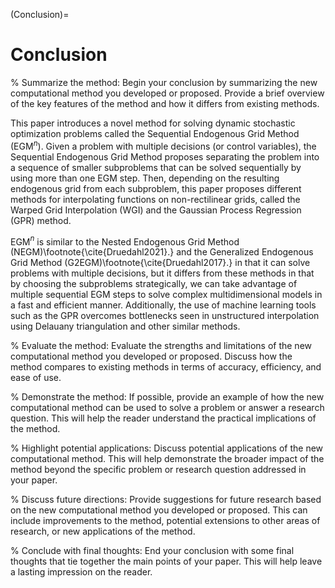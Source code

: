(Conclusion)=
# Conclusion

% Summarize the method: Begin your conclusion by summarizing the new computational method you developed or proposed. Provide a brief overview of the key features of the method and how it differs from existing methods.

This paper introduces a novel method for solving dynamic stochastic optimization problems called the Sequential Endogenous Grid Method (EGM$^n$). Given a problem with multiple decisions (or control variables), the Sequential Endogenous Grid Method proposes separating the problem into a sequence of smaller subproblems that can be solved sequentially by using more than one EGM step. Then, depending on the resulting endogenous grid from each subproblem, this paper proposes different methods for interpolating functions on non-rectilinear grids, called the Warped Grid Interpolation (WGI) and the Gaussian Process Regression (GPR) method.

EGM$^n$ is similar to the Nested Endogenous Grid Method (NEGM)\footnote{\cite{Druedahl2021}.} and the Generalized Endogenous Grid Method (G2EGM)\footnote{\cite{Druedahl2017}.} in that it can solve problems with multiple decisions, but it differs from these methods in that by choosing the subproblems strategically, we can take advantage of multiple sequential EGM steps to solve complex multidimensional models in a fast and efficient manner. Additionally, the use of machine learning tools such as the GPR overcomes bottlenecks seen in unstructured interpolation using Delauany triangulation and other similar methods.

% Evaluate the method: Evaluate the strengths and limitations of the new computational method you developed or proposed. Discuss how the method compares to existing methods in terms of accuracy, efficiency, and ease of use.

% Demonstrate the method: If possible, provide an example of how the new computational method can be used to solve a problem or answer a research question. This will help the reader understand the practical implications of the method.

% Highlight potential applications: Discuss potential applications of the new computational method. This will help demonstrate the broader impact of the method beyond the specific problem or research question addressed in your paper.

% Discuss future directions: Provide suggestions for future research based on the new computational method you developed or proposed. This can include improvements to the method, potential extensions to other areas of research, or new applications of the method.

% Conclude with final thoughts: End your conclusion with some final thoughts that tie together the main points of your paper. This will help leave a lasting impression on the reader.
